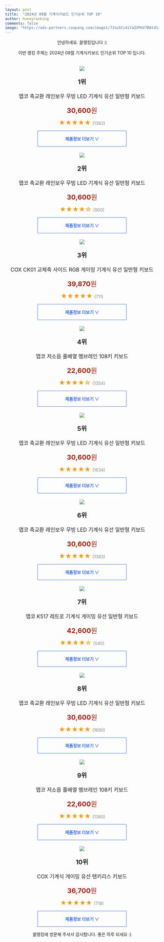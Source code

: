 ```yaml
---
layout: post
title:  "2024년 09월 기계식키보드 인기순위 TOP 10"
author: honeyranking
comments: false
image: "https://ads-partners.coupang.com/image1/7Jnu5Cs4iYaIXPmV7BAtd1sEhTds92mcMLdJANWKkJbnOm2xqZ7ZqUbxfYueCQ2V3J2Ljax2t2XNtAW9VbpGfOMWqSBS6ylO9nJhr1NU4lfT1GmuBwVMKQ01EiMi_2eGMxqG5W3BNnG5nh3pWNVKWF4WQvzIQkdwLjWRd1uzI-dR4n7T5BSy1PBH5TAxZvxXs0CFQ-eBC1SD_gTcETmzJ-Rvpkv97K2RCwNm7CcBc8RmHc8jfhGZGD_w5KF3TwIEgdqGRKgtX6PioZeiTWQ5TyR7goI-MP0E7xI="
---
```

<p style="text-align: center;">안녕하세요. 꿀랭킹입니다 :)</p>
<p style="text-align: center;">이번 랭킹 주제는 2024년 09월 기계식키보드 인기순위 TOP 10 입니다.</p><center><img src="https://ads-partners.coupang.com/image1/7Jnu5Cs4iYaIXPmV7BAtd1sEhTds92mcMLdJANWKkJbnOm2xqZ7ZqUbxfYueCQ2V3J2Ljax2t2XNtAW9VbpGfOMWqSBS6ylO9nJhr1NU4lfT1GmuBwVMKQ01EiMi_2eGMxqG5W3BNnG5nh3pWNVKWF4WQvzIQkdwLjWRd1uzI-dR4n7T5BSy1PBH5TAxZvxXs0CFQ-eBC1SD_gTcETmzJ-Rvpkv97K2RCwNm7CcBc8RmHc8jfhGZGD_w5KF3TwIEgdqGRKgtX6PioZeiTWQ5TyR7goI-MP0E7xI=" style="margin-top:20px" /></center><p style="text-align: center; font-size: 20px"><b>1위</b></p><p style="text-align: center; font-size: 17px">앱코 축교환 레인보우 무빙 LED 기계식 유선 일반형 키보드</p><p style="text-align: center;"><span style="color: #b61800; font-size: 22px;"><b>30,600</b>원</span></p><p style="text-align: center;"><span style="color: #ff9600; font-size: 20px;">★★★★★ </span><span style="color: #878787;">(1382)</span></p><center><a href="https://link.coupang.com/re/AFFSDP?lptag=AF3899140&subid=honeyrank&pageKey=5065639056&itemId=6846651320&vendorItemId=74139260485&traceid=V0-153-88914e2e8ff3695c&requestid=20240913210000933306289138&token=31850B%7CGM"><div style="font-size: 14px; display: inline-block; padding: 15px 90px; color: #346aff; border-radius: 2px; border: 1px solid #346aff; cursor: pointer;"><b>제품정보 더보기 &or;</b></div></a></center><center><img src="https://ads-partners.coupang.com/image1/ZQw6EJUrPQ9sAR5TZbBR1qHXvayk49cs8qDHkd35Ke40y5NjGVqPm5E2mv09UPPCJNFOgfMXRLaHdFUlnnsa6EZQMl0MO5GRzUHP05Fu6eii4mGo64SwvzDv6sDkNRVx0cFBkVNj44LSif0N1uzFfpxwMQo4n5K9jIjXegxYAi7ka_zB3626cg1jmHfekRYSLRMrVJJfeh9d63Z_YhZQjqC6P4qdRsa_hTNGpGquup4ucZo8MWZoNHfWGtTkfREITWHwOChB9YpfOHzxO0MeR0OQgpAjQMhW0RM=" style="margin-top:20px" /></center><p style="text-align: center; font-size: 20px"><b>2위</b></p><p style="text-align: center; font-size: 17px">앱코 축교환 레인보우 무빙 LED 기계식 유선 일반형 키보드</p><p style="text-align: center;"><span style="color: #b61800; font-size: 22px;"><b>30,600</b>원</span></p><p style="text-align: center;"><span style="color: #ff9600; font-size: 20px;">★★★★☆ </span><span style="color: #878787;">(900)</span></p><center><a href="https://link.coupang.com/re/AFFSDP?lptag=AF3899140&subid=honeyrank&pageKey=5065639056&itemId=6846651325&vendorItemId=74139260507&traceid=V0-153-88914e2e8ff3695c&requestid=20240913210000933306289138&token=31850B%7CGM"><div style="font-size: 14px; display: inline-block; padding: 15px 90px; color: #346aff; border-radius: 2px; border: 1px solid #346aff; cursor: pointer;"><b>제품정보 더보기 &or;</b></div></a></center><center><img src="https://ads-partners.coupang.com/image1/spjsqgNioZETNFmqsrlX9634ETrA64ifN9vaw83VJ8KGjFWJjYm_MCoihTWBWUBV4WMx8lRdC2o6TVKx0lSC2arWOaUG2Lawn0VeLTovNghtEFoR0ijXGBys8oXQOJlKvk0YTzFNGDIL5MQQrnwRgk90aFOfMUi1xcqLmuubn4agCDbwA2agg73XhgG7uvWaw7acYJjI028tHXs1tMJRp4vZRetg2_nq-YaVCCynXU2a4NHJzUsBzrZiJOr00WeQSpP3IMbC0kwQB0U_3h5OHqL-FGjJt7VV1QzicA==" style="margin-top:20px" /></center><p style="text-align: center; font-size: 20px"><b>3위</b></p><p style="text-align: center; font-size: 17px">COX CK01 교체축 사이드 RGB 게이밍 기계식 유선 일반형 키보드</p><p style="text-align: center;"><span style="color: #b61800; font-size: 22px;"><b>39,870</b>원</span></p><p style="text-align: center;"><span style="color: #ff9600; font-size: 20px;">★★★★★ </span><span style="color: #878787;">(711)</span></p><center><a href="https://link.coupang.com/re/AFFSDP?lptag=AF3899140&subid=honeyrank&pageKey=5065431750&itemId=6846271607&vendorItemId=74138881125&traceid=V0-153-943480226e00708a&requestid=20240913210000933306289138&token=31850B%7CGM"><div style="font-size: 14px; display: inline-block; padding: 15px 90px; color: #346aff; border-radius: 2px; border: 1px solid #346aff; cursor: pointer;"><b>제품정보 더보기 &or;</b></div></a></center><center><img src="https://ads-partners.coupang.com/image1/Uuue7rb5yBg-ad-wUtWx05BDzNdMWeEEwrBpPvgEBs7BrgKeigzpe5oOdPVNWsZq23mpIRzjAgUNyUCbKG0-q7bv4Cv9eVmVsmsbCVO9MOCW-uoyFum7j_SzUomuwPyDlc_PJnCA71OM26v2UvIs9FhnTFHKAXc46PYoBzDIXbEn3SEI67JIWAW-cUR5q5b1b9Cl1XK87cZqTSYT3IUZsnTW0t7ekj1ik19ej1uiS2QkgDAWXevWGNi7VsTPxsYerExqEGfF96vJaC1Hi97kYLUOxFT5vQlhzOlR" style="margin-top:20px" /></center><p style="text-align: center; font-size: 20px"><b>4위</b></p><p style="text-align: center; font-size: 17px">앱코 저소음 풀배열 멤브레인 108키 키보드</p><p style="text-align: center;"><span style="color: #b61800; font-size: 22px;"><b>22,600</b>원</span></p><p style="text-align: center;"><span style="color: #ff9600; font-size: 20px;">★★★★☆ </span><span style="color: #878787;">(1354)</span></p><center><a href="https://link.coupang.com/re/AFFSDP?lptag=AF3899140&subid=honeyrank&pageKey=7958977199&itemId=22001213709&vendorItemId=89048739683&traceid=V0-153-1cea0f8cb16dbdf0&requestid=20240913210000933306289138&token=31850B%7CGM"><div style="font-size: 14px; display: inline-block; padding: 15px 90px; color: #346aff; border-radius: 2px; border: 1px solid #346aff; cursor: pointer;"><b>제품정보 더보기 &or;</b></div></a></center><center><img src="https://ads-partners.coupang.com/image1/KUIC1V0GW5DOqi2NKV6Jgzo0vvIk7LB6OrS5DnR9JfRCpH_kRGxBv0Qyqh3ASMJR0ZDCVYpGKKZ2JYdZ8ei_wCtYV-1Y8sq1PsgU8A9HEqkphPRY8oOWm-i7JWgriQ6FZ3n5Qt5cTnrnkHABq0n0Bg1_qfp9AtmQpeJpKYBNMcpBICsineySh-PvMuHqv6TE7zPdJANLvmGo_FnPq-n2YY1h5BW8shZIVpq7Nret0aRaDwCzhB5KKt2E-qH4Ut5_FQ1D4b_CDKbbXFwrWB5Qz8EMOBoMt6oVv0f3" style="margin-top:20px" /></center><p style="text-align: center; font-size: 20px"><b>5위</b></p><p style="text-align: center; font-size: 17px">앱코 축교환 레인보우 무빙 LED 기계식 유선 일반형 키보드</p><p style="text-align: center;"><span style="color: #b61800; font-size: 22px;"><b>30,600</b>원</span></p><p style="text-align: center;"><span style="color: #ff9600; font-size: 20px;">★★★★★ </span><span style="color: #878787;">(1634)</span></p><center><a href="https://link.coupang.com/re/AFFSDP?lptag=AF3899140&subid=honeyrank&pageKey=5065639056&itemId=6846651326&vendorItemId=74139260510&traceid=V0-153-88914e2e8ff3695c&requestid=20240913210000933306289138&token=31850B%7CGM"><div style="font-size: 14px; display: inline-block; padding: 15px 90px; color: #346aff; border-radius: 2px; border: 1px solid #346aff; cursor: pointer;"><b>제품정보 더보기 &or;</b></div></a></center><center><img src="https://ads-partners.coupang.com/image1/ESWAC9UZXodpY0iHEXMUMSW6sOYSPlkARp06-rYHSadwq8sP9GqhDyUomHA_5i4ocsyjpGPRCBnBcOvOpdpK1aOu3_TGo9mYBBOt1KtFh4LKBf6_U_vyzclDJiMqyvpaFnkd3siou-3FwVUzbqZnSPgeYo1dBVdzQno5Rt4hDyYONWLfzXPBk27-193zvAt4WoMxLm2BOhkhdvzndcb4NXHPm0DF3SqNWJTCSzk3BdCfeFeY8m2v5A_v9xOuGTRhCiUbQcqmjfuepyUfXouSApV5fdORYtwWhl1I" style="margin-top:20px" /></center><p style="text-align: center; font-size: 20px"><b>6위</b></p><p style="text-align: center; font-size: 17px">앱코 축교환 레인보우 무빙 LED 기계식 유선 일반형 키보드</p><p style="text-align: center;"><span style="color: #b61800; font-size: 22px;"><b>30,600</b>원</span></p><p style="text-align: center;"><span style="color: #ff9600; font-size: 20px;">★★★★★ </span><span style="color: #878787;">(1393)</span></p><center><a href="https://link.coupang.com/re/AFFSDP?lptag=AF3899140&subid=honeyrank&pageKey=5065639056&itemId=20357190005&vendorItemId=87441413821&traceid=V0-153-88914e2e8ff3695c&requestid=20240913210000933306289138&token=31850B%7CGM"><div style="font-size: 14px; display: inline-block; padding: 15px 90px; color: #346aff; border-radius: 2px; border: 1px solid #346aff; cursor: pointer;"><b>제품정보 더보기 &or;</b></div></a></center><center><img src="https://ads-partners.coupang.com/image1/A3WFMtyhIP8DJaKoAwmun4HLVZcs_dyP1ztccYKjM8UiU9rzU7mS6Epo_--S-0W52hS2eBOdCi9hPncFLoKcjTdmC4DCl9ndw1JFlXXIT_ZcSyYnaQmwunMLDn--eWH7mLJSWr1Omng8__QMHZ719dS8FAfe1tIBagOTeMmC0vbO9ecXN5osI54RHy3rd0Ap05EPWgsEVw9YXPTZ6tP8PpPZyMKyEmrd88JJ4D94MS4lKmX2-voAxxzM3fKqMULSB-FtFua1aIMLzpKIjNrC7r_hOQSBy_jmxw==" style="margin-top:20px" /></center><p style="text-align: center; font-size: 20px"><b>7위</b></p><p style="text-align: center; font-size: 17px">앱코 K517 레트로 기계식 게이밍 유선 일반형 키보드</p><p style="text-align: center;"><span style="color: #b61800; font-size: 22px;"><b>42,600</b>원</span></p><p style="text-align: center;"><span style="color: #ff9600; font-size: 20px;">★★★★☆ </span><span style="color: #878787;">(540)</span></p><center><a href="https://link.coupang.com/re/AFFSDP?lptag=AF3899140&subid=honeyrank&pageKey=7343002878&itemId=18877974990&vendorItemId=86006516699&traceid=V0-153-9678c229e26f8e4b&requestid=20240913210000933306289138&token=31850B%7CGM"><div style="font-size: 14px; display: inline-block; padding: 15px 90px; color: #346aff; border-radius: 2px; border: 1px solid #346aff; cursor: pointer;"><b>제품정보 더보기 &or;</b></div></a></center><center><img src="https://ads-partners.coupang.com/image1/mWkZJqfEZPM5_CFTmTWq24gMIvy81TujaSMnTPhDQ8c24f0MVFLWP-7xhkz_hOLhEzpSBjjynZi8r6bMuITpl5EkFKr7lNoxgGGf4OZmQdlVZDMG0REaIorInaTZzq1poA4-WJIrfQS_r4SHN0pUASSdYPsqzipUGsgiVMNr83VkdWIvXqp_wx_pd_HMkU41DHYJf8sQfioMXhvt6OXmyaJ-igsjMezl6STyWUjlgmcf_FvwIs_bhG4Uk2VBjRp6bMWDGYONdFpgZ2kZyIY-96q9-copR18l3vg=" style="margin-top:20px" /></center><p style="text-align: center; font-size: 20px"><b>8위</b></p><p style="text-align: center; font-size: 17px">앱코 축교환 레인보우 무빙 LED 기계식 유선 일반형 키보드</p><p style="text-align: center;"><span style="color: #b61800; font-size: 22px;"><b>30,600</b>원</span></p><p style="text-align: center;"><span style="color: #ff9600; font-size: 20px;">★★★★★ </span><span style="color: #878787;">(1690)</span></p><center><a href="https://link.coupang.com/re/AFFSDP?lptag=AF3899140&subid=honeyrank&pageKey=5065639056&itemId=20316891206&vendorItemId=87441413842&traceid=V0-153-88914e2e8ff3695c&requestid=20240913210000933306289138&token=31850B%7CGM"><div style="font-size: 14px; display: inline-block; padding: 15px 90px; color: #346aff; border-radius: 2px; border: 1px solid #346aff; cursor: pointer;"><b>제품정보 더보기 &or;</b></div></a></center><center><img src="https://ads-partners.coupang.com/image1/ATo8xNlwek5T3eVvAUCnuwvgguWwv9nfcBWjWtA-o8fIaVkF5iNIldSjH7Ub6Ue2yP80VJSWVfgmp18PgMuYArJ31RIM8WJ2fQegc6zQcAUQgmOzykKaYW7YKPK0LeCHPvZ4D6df-40m9rSb0VjrMHhe4XhoCIGa3VKcqQ1-4qOcYNG7xdSr2VYZtOVpFHVt1NFL9G9Rkg6QYsYpNISYQKeMJonffW_3SDdkKUL262Kgj05l9p5H6p1NMnaCwrq3VSk-qzNWhoy1b09hHt5ZoKumy_5eleOf4w==" style="margin-top:20px" /></center><p style="text-align: center; font-size: 20px"><b>9위</b></p><p style="text-align: center; font-size: 17px">앱코 저소음 풀배열 멤브레인 108키 키보드</p><p style="text-align: center;"><span style="color: #b61800; font-size: 22px;"><b>22,600</b>원</span></p><p style="text-align: center;"><span style="color: #ff9600; font-size: 20px;">★★★★★ </span><span style="color: #878787;">(1380)</span></p><center><a href="https://link.coupang.com/re/AFFSDP?lptag=AF3899140&subid=honeyrank&pageKey=7958977199&itemId=22001213711&vendorItemId=89048739697&traceid=V0-153-1cea0f8cb16dbdf0&requestid=20240913210000933306289138&token=31850B%7CGM"><div style="font-size: 14px; display: inline-block; padding: 15px 90px; color: #346aff; border-radius: 2px; border: 1px solid #346aff; cursor: pointer;"><b>제품정보 더보기 &or;</b></div></a></center><center><img src="https://ads-partners.coupang.com/image1/oKAZMo1k7ElMpPMNoBrlcLirNnrQp2m2eSNxqX4jghkmqE-5klmwFBegRPWot6HWCBnxsLjefoCevOLFeTmTacwXl9hK2crNWTf-2uuiRp3VqzQsdz3UJDdW0xS-URJeg8SAGzoqH3gj_xVS3s1QzIvOP35YW9imrhGjLQmJYsyyFXvViTEUvOlcp3BLh33FbYgjSCy90o7Rs7fxDwm1jWzf42cYiaSGdZfhN9jdYxbCu_k-ySutz07Dlztk5mIP0bZIavRKdMyMS09w-4WW0tHY" style="margin-top:20px" /></center><p style="text-align: center; font-size: 20px"><b>10위</b></p><p style="text-align: center; font-size: 17px">COX 기계식 게이밍 유선 텐키리스 키보드</p><p style="text-align: center;"><span style="color: #b61800; font-size: 22px;"><b>36,700</b>원</span></p><p style="text-align: center;"><span style="color: #ff9600; font-size: 20px;">★★★★★ </span><span style="color: #878787;">(718)</span></p><center><a href="https://link.coupang.com/re/AFFSDP?lptag=AF3899140&subid=honeyrank&pageKey=7104115412&itemId=17741234309&vendorItemId=84905862545&traceid=V0-153-4151c3939daa7dcc&requestid=20240913210000933306289138&token=31850B%7CGM"><div style="font-size: 14px; display: inline-block; padding: 15px 90px; color: #346aff; border-radius: 2px; border: 1px solid #346aff; cursor: pointer;"><b>제품정보 더보기 &or;</b></div></a></center><p style="text-align: center;">꿀랭킹에 방문해 주셔서 감사합니다. 좋은 하루 되세요 :)</p>